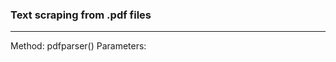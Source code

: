 ### Text scraping from .pdf files
----------------------------------------------------------------
Method: pdfparser()
Parameters: 
